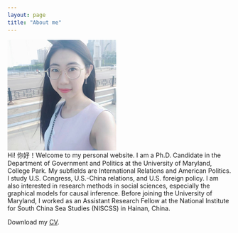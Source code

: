 ```yaml
---
layout: page
title: "About me"
---
```


<img align="left" width="245" height="250" src="photo.jpg" padding="15px"> 

<div style="float: right">
Hi! 你好！Welcome to my personal website. I am a Ph.D. Candidate in the Department of Government and Politics at the University of Maryland, College Park. My subfields are International Relations and American Politics. I study U.S. Congress, U.S.-China relations, and U.S. foreign policy. I am also interested in research methods in social sciences, especially the graphical models for causal inference. Before joining the University of Maryland, I worked as an Assistant Research Fellow at the National Institute for South China Sea Studies (NISCSS) in Hainan, China.  

Download my [CV](https://guanw921.github.io/guanwang.pdf).
  
</div>




